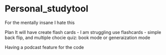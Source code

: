 # Personal_studytool
For the mentally insane 
I hate this

Plan It will have 
create flash cards - I am struggling
use flashcards - simple back flip, and multiple chocie quiz: book mode or generaization mode

Having a podcast feature for the code
